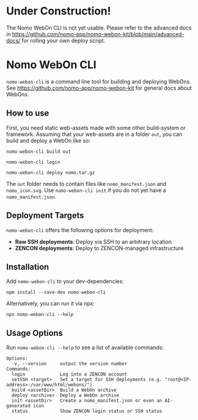 # Under Construction!

The Nomo WebOn CLI is not yet usable.
Please refer to the advanced docs in https://github.com/nomo-app/nomo-webon-kit/blob/main/advanced-docs/ for rolling your own deploy script.


# Nomo WebOn CLI

`nomo-webon-cli` is a command line tool for building and deploying WebOns.
See https://github.com/nomo-app/nomo-webon-kit for general docs about WebOns.

## How to use

First, you need static web-assets made with some other build-system or framework.
Assuming that your web-assets are in a folder `out`, you can build and deploy a WebOn like so:

``
nomo-webon-cli build out
``

``
nomo-webon-cli login
``

``
nomo-webon-cli deploy nomo.tar.gz
``

The `out` folder needs to contain files like `nomo_manifest.json` and `nomo_icon.svg`.
Use `nomo-webon-cli init` if you do not yet have a `nomo_manifest.json`.

## Deployment Targets

`nomo-webon-cli` offers the following options for deployment:

- **Raw SSH deployments**: Deploy via SSH to an arbitrary location
- **ZENCON deployments**: Deploy to ZENCON-managed infrastructure

## Installation

Add `nomo-webon-cli` to your dev-dependencies:

``
npm install --save-dev nomo-webon-cli
``

Alternatively, you can run it via npx:

``
npx nomo-webon-cli --help
``

## Usage Options

Run `nomo-webon-cli --help` to see a list of available commands:

```
Options:
  -v, --version     output the version number
Commands:
  login             Log into a ZENCON account
  setSSH <target>   Set a target for SSH deployments (e.g. "root@<IP-address>:/var/www/html/webons/")
  build <assetDir>  Build a WebOn archive
  deploy <archive>  Deploy a WebOn archive
  init <assetDir>   Create a nomo_manifest.json or even an AI-generated icon
  status            Show ZENCON login status or SSH status
```
